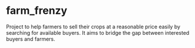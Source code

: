 # farm_frenzy
Project to help farmers to sell their crops at a reasonable price easily by searching for available buyers.
It aims to bridge the gap between interested buyers and farmers.
